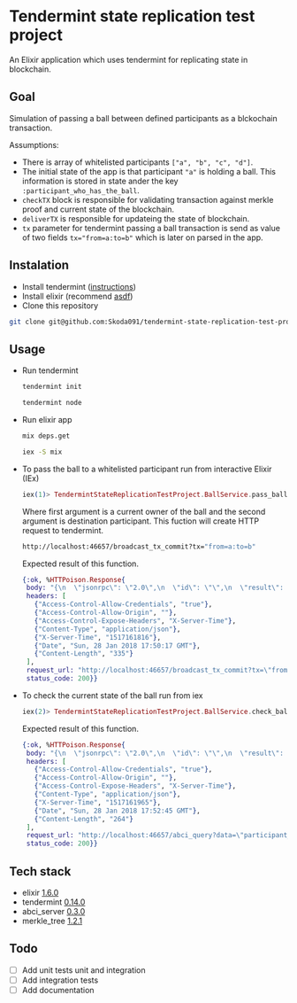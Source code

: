 # Tendermint state replication test project

An Elixir application which uses tendermint for replicating state in blockchain.

## Goal

Simulation of passing a ball between defined participants as a blckochain transaction.

Assumptions:
* There is array of whitelisted participants `["a", "b", "c", "d"]`.
* The initial state of the app is that participant `"a"` is holding a ball. This information is stored in state ander the key `:participant_who_has_the_ball`.
* `checkTX` block is responsible for validating transaction against merkle proof and current state of the blockchain.
* `deliverTX` is responsible for updateing the state of blockchain.
* `tx` parameter for tendermint passing a ball transaction is send as value of two fields `tx="from=a:to=b"` which is later on parsed in the app.
## Instalation

* Install tendermint ([instructions](http://tendermint.readthedocs.io/projects/tools/en/master/install.html))
* Install elixir (recommend [asdf](https://github.com/asdf-vm/asdf))
* Clone this repository
```bash
git clone git@github.com:Skoda091/tendermint-state-replication-test-project.git
```

## Usage

* Run tendermint
  ```bash
  tendermint init
  ```
  ```bash
  tendermint node
  ```

* Run elixir app
  ```bash
  mix deps.get
  ```
  ```bash
  iex -S mix
  ```
* To pass the ball to a whitelisted participant run from interactive Elixir (IEx)
  ```elixir
  iex(1)> TendermintStateReplicationTestProject.BallService.pass_ball("a", "b")
  ```

  Where first argument is a current owner of the ball and the second argument is destination participant.
  This fuction will create HTTP request to tendermint.
  ```bash
  http://localhost:46657/broadcast_tx_commit?tx="from=a:to=b"
  ```
  Expected result of this function.
  ```elixir
  {:ok, %HTTPoison.Response{
   body: "{\n  \"jsonrpc\": \"2.0\",\n  \"id\": \"\",\n  \"result\": {\n    \"check_tx\": {\n      \"code\": 0,\n      \"data\": \"\",\n      \"log\": \"\",\n      \"gas\": \"0\",\n      \"fee\": \"0\"\n    },\n    \"deliver_tx\": {\n      \"code\": 0,\n      \"data\": \"\",\n      \"log\": \"\",\n      \"tags\": []\n    },\n    \"hash\": \"492AC2718137712A2733177090971DB28B71F23E\",\n    \"height\": 161\n  }\n}",
   headers: [
     {"Access-Control-Allow-Credentials", "true"},
     {"Access-Control-Allow-Origin", ""},
     {"Access-Control-Expose-Headers", "X-Server-Time"},
     {"Content-Type", "application/json"},
     {"X-Server-Time", "1517161816"},
     {"Date", "Sun, 28 Jan 2018 17:50:17 GMT"},
     {"Content-Length", "335"}
   ],
   request_url: "http://localhost:46657/broadcast_tx_commit?tx=\"from=a:to=b\"",
   status_code: 200}}
  ```
* To check the current state of the ball run from iex
  ```elixir
  iex(2)> TendermintStateReplicationTestProject.BallService.check_ball_owner()
  ```
  Expected result of this function.
  ```elixir
  {:ok, %HTTPoison.Response{
   body: "{\n  \"jsonrpc\": \"2.0\",\n  \"id\": \"\",\n  \"result\": {\n    \"response\": {\n      \"code\": 0,\n      \"index\": \"0\",\n      \"key\": \"7061727469636970616E745F77686F5F6861735F7468655F62616C6C\",\n      \"value\": \"62\",\n      \"proof\": \"\",\n      \"height\": \"0\",\n      \"log\": \"\"\n    }\n  }\n}",
   headers: [
     {"Access-Control-Allow-Credentials", "true"},
     {"Access-Control-Allow-Origin", ""},
     {"Access-Control-Expose-Headers", "X-Server-Time"},
     {"Content-Type", "application/json"},
     {"X-Server-Time", "1517161965"},
     {"Date", "Sun, 28 Jan 2018 17:52:45 GMT"},
     {"Content-Length", "264"}
   ],
   request_url: "http://localhost:46657/abci_query?data=\"participant_who_has_the_ball\"",
   status_code: 200}}
  ```
## Tech stack

* elixir [1.6.0](https://elixir-lang.org/blog/2018/01/17/elixir-v1-6-0-released/)
* tendermint [0.14.0](https://github.com/tendermint/tendermint)
* abci_server [0.3.0](https://github.com/KrzysiekJ/abci_server)
* merkle_tree [1.2.1](https://github.com/yosriady/merkle_tree)

## Todo

- [ ] Add unit tests unit and integration
- [ ] Add integration tests
- [ ] Add documentation